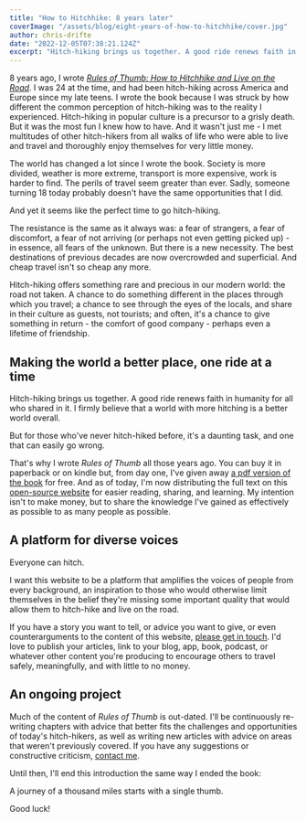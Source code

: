 ```yaml
---
title: "How to Hitchhike: 8 years later"
coverImage: "/assets/blog/eight-years-of-how-to-hitchhike/cover.jpg"
author: chris-drifte
date: "2022-12-05T07:38:21.124Z"
excerpt: "Hitch-hiking brings us together. A good ride renews faith in humanity for all who shared in it. I firmly believe that a world with more hitching is a better world overall."
---
```


8 years ago, I wrote [_Rules of Thumb: How to Hitchhike and Live on the Road_](https://www.amazon.com/Rules-Thumb-Hitch-Hike-Live-Road/dp/1503237419). I was 24 at the time, and had been hitch-hiking across America and Europe since my late teens. I wrote the book because I was struck by how different the common perception of hitch-hiking was to the reality I experienced. Hitch-hiking in popular culture is a precursor to a grisly death. But it was the most fun I knew how to have. And it wasn't just me - I met multitudes of other hitch-hikers from all walks of life who were able to live and travel and thoroughly enjoy themselves for very little money.

The world has changed a lot since I wrote the book. Society is more divided, weather is more extreme, transport is more expensive, work is harder to find. The perils of travel seem greater than ever. Sadly, someone turning 18 today probably doesn't have the same opportunities that I did.

And yet it seems like the perfect time to go hitch-hiking.

The resistance is the same as it always was: a fear of strangers, a fear of discomfort, a fear of not arriving (or perhaps not even getting picked up) - in essence, all fears of the unknown. But there is a new necessity. The best destinations of previous decades are now overcrowded and superficial. And cheap travel isn't so cheap any more.

Hitch-hiking offers something rare and precious in our modern world: the road not taken. A chance to do something different in the places through which you travel; a chance to see through the eyes of the locals, and share in their culture as guests, not tourists; and often, it's a chance to give something in return - the comfort of good company - perhaps even a lifetime of friendship.

## Making the world a better place, one ride at a time

Hitch-hiking brings us together. A good ride renews faith in humanity for all who shared in it. I firmly believe that a world with more hitching is a better world overall.

But for those who've never hitch-hiked before, it's a daunting task, and one that can easily go wrong.

That's why I wrote _Rules of Thumb_ all those years ago. You can buy it in paperback or on kindle but, from day one, I've given away [a pdf version of the book](/downloads/rules-of-thumb.pdf) for free. And as of today, I'm now distributing the full text on this [open-source website](https://github.com/chrisdrifte/howtohitchhike) for easier reading, sharing, and learning. My intention isn't to make money, but to share the knowledge I've gained as effectively as possible to as many people as possible.

## A platform for diverse voices

Everyone can hitch.

I want this website to be a platform that amplifies the voices of people from every background, an inspiration to those who would otherwise limit themselves in the belief they're missing some important quality that would allow them to hitch-hike and live on the road.

If you have a story you want to tell, or advice you want to give, or even counterarguments to the content of this website, [please get in touch](mailto:contribute@howtohitchhike.com). I'd love to publish your articles, link to your blog, app, book, podcast, or whatever other content you're producing to encourage others to travel safely, meaningfully, and with little to no money.

## An ongoing project

Much of the content of _Rules of Thumb_ is out-dated. I'll be continuously re-writing chapters with advice that better fits the challenges and opportunities of today's hitch-hikers, as well as writing new articles with advice on areas that weren't previously covered. If you have any suggestions or constructive criticism, [contact me](mailto:contact@howtohitchhike.com).

Until then, I'll end this introduction the same way I ended the book:

A journey of a thousand miles starts with a single thumb.

Good luck!
